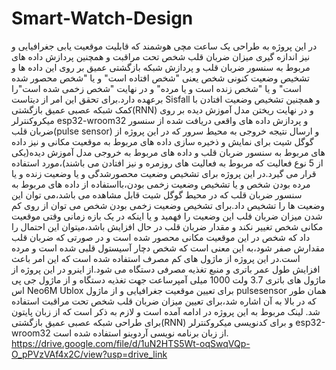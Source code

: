 # Smart-Watch-Design
در این پروژه به طراحی یک ساعت مچی هوشمند که قابلیت موقعیت یابی جغرافیایی و نیز اندازه گیری میزان ضربان قلب شخص تحت مراقبت و همچنین پردازش داده های مربوط به سنسور ضربان قلب و پردازش شبکه بازگشتی عمیق بر روی این داده ها و تشخیص وضعیت کنونی شخص یعنی "شخص افتاده است" و یا "شخص محصور شده است" و یا "شخص زنده است و یا مرده" و در نهایت "شخص زخمی شده است"را برعهده دارد.برای تحقق این امر از دیتاست Sisfall  و همچنین تشخیص وضعیت افتادن با کمک شبکه عصبی عمیق بازگشتی(RNN) و در نهایت ریختن مدل آموزش دیده بر روی میکروکنترلر esp32-wroom32 و پردازش داده های واقعی دریافت شده از سنسور ضربان قلب(pulse sensor) و ارسال نتیجه خروجی به محیط سرور که در این پروژه از گوگل شیت برای نمایش و ذخیره سازی داده های مربوط به موقعیت مکانی و نیز داده های مربوط به سنسور ضربان قلب و داده های مربوط به خروجی مدل آموزش دیده(یکی از 5 نوع فعالیت که مربوط به فعالیت های روزمره و نیز افتادن می باشند)،مورد استفاده قرار می گیرد.در این پروژه برای تشخیص وضعیت محصورشدگی و یا وضعیت زنده و یا مرده بودن شخص و یا تشخیص وضعیت زخمی بودن،بااستفاده از داده های مربوط به سنسور ضربان قلب که در محیط گوگل شیت قابل مشاهده می باشد،می توان این وضعیت ها را تشخیص داد.برای تشخیص وضعیت زخمی بودن شخص می توان از روی کم شدن میزان ضربان قلب این وضعیت را فهمید و یا اینکه در یک بازه زمانی وقتی موقعیت مکانی شخص تغییر نکند و مقدار ضربان قلب در حال افزایش باشد،میتوان این احتمال را داد که شخص در این موقعیت مکانی محصور شده است و در صورتی که ضربان قلب مقدارش صفر شود،به این معنی است که شخص دچار آسیستول قلبی شده است و مرده است.در این پروژه از ماژول های کم مصرف استفاده شده است که این امر باعث افزایش طول عمر باتری و منبع تغذیه مصرفی دستگاه می شود.از اینرو در این پروژه از ماژول های باتری 3.7 ولت 1000 میلی آمپرساعت جهت تغذیه دستگاه و از ماژول جی پی اس Neo6M Ublox برای تعیین موقعیت جغرافیایی و از ماژول pulsesensor همان طور که در بالا به آن اشاره شد،برای تعیین میزان ضربان قلب شخص تحت مراقبت استفاده شد.
لینک مربوط به این پروژه در ادامه آمده است و لازم به ذکر است که از زبان پایتون برای طراحی شبکه عصبی عمیق بازگشتی(RNN) و برای کدنویسی میکروکنترلر esp32-wroom32 از زبان برنامه نویسی آردوینو استفاده شده است.
https://drive.google.com/file/d/1uN2HTS5Wt-oqSwqVQp-O_pPVzVAf4x2C/view?usp=drive_link
